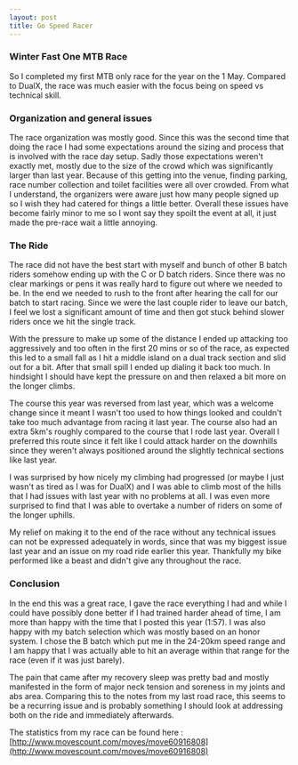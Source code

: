 ```yaml
---
layout: post
title: Go Speed Racer
---
```


### Winter Fast One MTB Race

So I completed my first MTB only race for the year on the 1 May. Compared to DualX, the race 
was much easier with the focus being on speed vs technical skill. 

### Organization and general issues

The race organization was mostly good. Since this was the second time that doing the race I had 
some expectations around the sizing and process that is involved with the race day setup.
Sadly those expectations weren't exactly met, mostly due to the size of the crowd which was
significantly larger than last year. Because of this getting into the venue, finding parking,
race number collection and toilet facilities were all over crowded. From what I understand,
the organizers were aware just how many people signed up so I wish they had catered for things
a little better. Overall these issues have become fairly minor to me so I wont say they
spoilt the event at all, it just made the pre-race wait a little annoying.

### The Ride

The race did not have the best start with myself and bunch of other B batch riders somehow
ending up with the C or D batch riders. Since there was no clear markings or pens it was 
really hard to figure out where we needed to be. In the end we needed to rush to the front
after hearing the call for our batch to start racing. Since we were the last couple rider 
to leave our batch, I feel we lost a significant amount of time and then got stuck behind 
slower riders once we hit the single track. 

With the pressure to make up some of the distance I ended up attacking too aggressively and
too often in the first 20 mins or so of the race, as expected this led to a small fall as
I hit a middle island on a dual track section and slid out for a bit. After that small spill
I ended up dialing it back too much. In hindsight I should have kept the pressure on and then
relaxed a bit more on the longer climbs.

The course this year was reversed from last year, which was a welcome change since it meant
I wasn't too used to how things looked and couldn't take too much advantage from racing it last
year. The course also had an extra 5km's roughly compared to the course that I rode last year.
Overall I preferred this route since it felt like I could attack harder on the downhills since
they weren't always positioned around the slightly technical sections like last year.

I was surprised by how nicely my climbing had progressed (or maybe I just wasn't as tired as I
was for DualX) and I was able to climb most of the hills that I had issues with last year
with no problems at all. I was even more surprised to find that I was able to overtake a
number of riders on some of the longer uphills.

My relief on making it to the end of the race without any technical issues can not be expressed
adequately in words, since that was my biggest issue last year and an issue on my road ride
earlier this year. Thankfully my bike performed like a beast and didn't give any throughout
the race.

### Conclusion

In the end this was a great race, I gave the race everything I had and while I could have 
possibly done better if I had trained harder ahead of time, I am more than happy with the
time that I posted this year (1:57). I was also happy with my batch selection which was
mostly based on an honor system. I chose the B batch which put me in the 24-20km speed range
and I am happy that I was actually able to hit an average within that range for the race 
(even if it was just barely).

The pain that came after my recovery sleep was pretty bad and mostly manifested in the
 form of major neck tension and soreness in my joints and abs area. Comparing this to 
the notes from my last road race, this seems to be a recurring issue and is probably something
I should look at addressing both on the ride and immediately afterwards.

The statistics from my race can be found here : [http://www.movescount.com/moves/move60916808](http://www.movescount.com/moves/move60916808)
